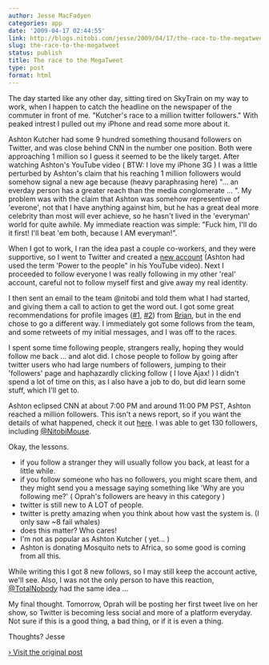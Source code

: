 ```yaml
---
author: Jesse MacFadyen
categories: app
date: '2009-04-17 02:44:55'
link: http://blogs.nitobi.com/jesse/2009/04/17/the-race-to-the-megatweet/
slug: the-race-to-the-megatweet
status: publish
title: The race to the MegaTweet
type: post
format: html
---
```


The day started like any other day, sitting tired on SkyTrain on my way to work, when I happen to catch the headline on the newspaper of the commuter in front of me. "Kutcher's race to a million twitter followers." With peaked intrest I pulled out my iPhone and read some more about it.

Ashton Kutcher had some 9 hundred something thousand followers on Twitter, and was close behind CNN in the number one position. Both were approaching 1 million so I guess it seemed to be the likely target. After watching Ashton's YouTube video ( BTW: I love my iPhone 3G ) I was a little perturbed by Ashton's claim that his reaching 1 million followers would somehow signal a new age because (heavy paraphrasing here) "… an everday person has a greater reach than the media conglomerate … ". My problem was with the claim that Ashton was somehow representive of 'everone', not that I have anything against him, but he has a great deal more celebrity than most will ever achieve, so he hasn't lived in the 'everyman' world for quite awhile. My immediate reaction was simple: "Fuck him, I'll do it first! I'll beat 'em both, because I AM everyman!".

When I got to work, I ran the idea past a couple co-workers, and they were supportive, so I went to Twitter and created a [new account](http://twitter.com/Power2TheTweepl) (Ashton had used the term 'Power to the people" in his YouTube video). Next I proceeded to follow everyone I was really following in my other 'real' account, careful not to follow myself first and give away my real identity.

I then sent an email to the team @nitobi and told them what I had started, and giving them a call to action to get the word out. I got some great recommendations for profile images ([#1](http://cgi.4chan.org/gif/src/1239906957288.gif), [#2](http://cgi.4chan.org/gif/src/1239903061022.gif)) from [Brian](http://blogs.nitobi.com/brian/), but in the end chose to go a different way. I immediately got some follows from the team, and some retweets of my initial messages, and I was off to the races.

I spent some time following people, strangers really, hoping they would follow me back … and alot did. I chose people to follow by going after twitter users who had large numbers of followers, jumping to their 'followers' page and haphazardly clicking follow ( I love Ajax! ) I didn't spend a lot of time on this, as I also have a job to do, but did learn some stuff, which I'll get to.

Ashton eclipsed CNN at about 7:00 PM and around 11:00 PM PST, Ashton reached a million followers. This isn't a news report, so if you want the details of what happened, check it out [here](http://tr.im/j1Ie). I was able to get 130 followers, including [@NitobiMouse](http://twitter.com/nitobimouse).

Okay, the lessons.

* if you follow a stranger they will usually follow you back, at least for a little while.
* if you follow someone who has no followers, you might scare them, and they might send you a message saying something like 'Why are you following me?' ( Oprah's followers are heavy in this category )
* twitter is still new to A LOT of people.
* twitter is pretty amazing when you think about how vast the system is. (I only saw ~8 fail whales)
* does this matter? Who cares!
* I'm not as popular as Ashton Kutcher ( yet… )
* Ashton is donating Mosquito nets to Africa, so some good is coming from all this.

While writing this I got 8 new follows, so I may still keep the account active, we'll see. Also, I was not the only person to have this reaction, [@TotalNobody](http://twitter.com/TotalNobody) had the same idea …

My final thought. Tomorrow, Oprah will be posting her first tweet live on her show, so Twitter is becoming less social and more of a platform everyday. Not sure if this is a good thing, a bad thing, or if it is even a thing.

Thoughts?
Jesse

[› Visit the original post](http://blogs.nitobi.com/jesse/2009/04/17/the-race-to-the-megatweet/)

